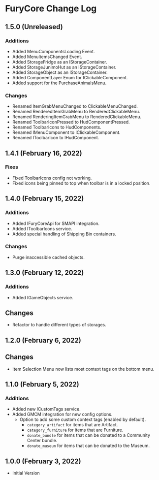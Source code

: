 ﻿# FuryCore Change Log

## 1.5.0 (Unreleased)

### Additions

* Added MenuComponentsLoading Event.
* Added MenuItemsChanged Event.
* Added StorageFridge as an IStorageContainer.
* Added StorageJunimoHut as an IStorageContainer.
* Added StorageObject as an IStorageContainer.
* Added ComponentLayer Enum for IClickableComponent.
* Added support for the PurchaseAnimalsMenu.

### Changes

* Renamed ItemGrabMenuChanged to ClickableMenuChanged.
* Renamed RenderedItemGrabMenu to RenderedClickableMenu.
* Renamed RenderingItemGrabMenu to RenderedClickableMenu.
* Renamed ToolbarIconPressed to HudComponentPressed.
* Renamed ToolbarIcons to HudComponents.
* Renamed IMenuComponent to IClickableComponent.
* Renamed IToolbarIcon to IHudComponent.

## 1.4.1 (February 16, 2022)

### Fixes

* Fixed ToolbarIcons config not working.
* Fixed icons being pinned to top when toolbar is in a locked position.

## 1.4.0 (February 15, 2022)

### Additions

* Added IFuryCoreApi for SMAPI integration.
* Added IToolbarIcons service.
* Added special handling of Shipping Bin containers.

### Changes

* Purge inaccessible cached objects.

## 1.3.0 (February 12, 2022)

### Additions

* Added IGameObjects service.

## Changes

* Refactor to handle different types of storages.

## 1.2.0 (February 6, 2022)

## Changes

* Item Selection Menu now lists most context tags on the bottom menu.

## 1.1.0 (February 5, 2022)

### Additions

* Added new ICustomTags service.
* Added GMCM integration for new config options.
    * Option to add some custom context tags (enabled by default).
        * `category_artifact` for items that are Artifact.
        * `category_furniture` for items that are Furniture.
        * `donate_bundle` for items that can be donated to a Community Center bundle.
        * `donate_museum` for items that can be donated to the Museum.

## 1.0.0 (February 3, 2022)

* Initial Version